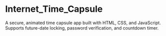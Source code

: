 # Internet_Time_Capsule
A secure, animated time capsule app built with HTML, CSS, and JavaScript. Supports future-date locking, password verification, and countdown timer.
